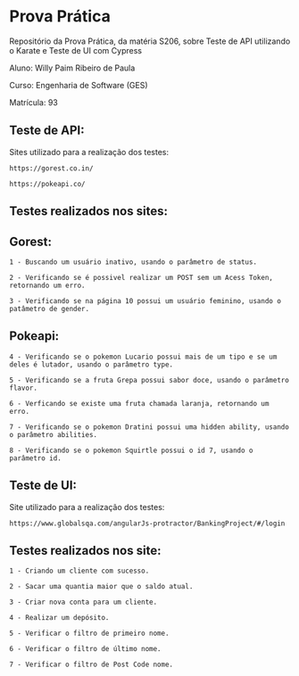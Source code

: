 # Prova Prática
Repositório da Prova Prática, da matéria S206, sobre Teste de API utilizando o Karate e Teste de UI com Cypress

Aluno: Willy Paim Ribeiro de Paula

Curso: Engenharia de Software (GES)

Matrícula: 93

## Teste de API:

Sites utilizado para a realização dos testes:

    https://gorest.co.in/

    https://pokeapi.co/

## Testes realizados nos sites:

## Gorest:
    1 - Buscando um usuário inativo, usando o parâmetro de status.

    2 - Verificando se é possivel realizar um POST sem um Acess Token, retornando um erro.

    3 - Verificando se na página 10 possui um usuário feminino, usando o patâmetro de gender.

## Pokeapi:

    4 - Verificando se o pokemon Lucario possui mais de um tipo e se um deles é lutador, usando o parâmetro type.

    5 - Verificando se a fruta Grepa possui sabor doce, usando o parâmetro flavor.

    6 - Verficando se existe uma fruta chamada laranja, retornando um erro.

    7 - Verificando se o pokemon Dratini possui uma hidden ability, usando o parâmetro abilities.

    8 - Verificando se o pokemon Squirtle possui o id 7, usando o parâmetro id.


## Teste de UI:

Site utilizado para a realização dos testes:

    https://www.globalsqa.com/angularJs-protractor/BankingProject/#/login

## Testes realizados nos site:

    1 - Criando um cliente com sucesso.

    2 - Sacar uma quantia maior que o saldo atual.

    3 - Criar nova conta para um cliente.

    4 - Realizar um depósito.

    5 - Verificar o filtro de primeiro nome.
    
    6 - Verificar o filtro de último nome.
    
    7 - Verificar o filtro de Post Code nome.

